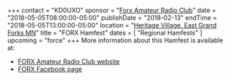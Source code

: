 +++
contact = "KD0UXO"
sponsor = "[Forx Amateur Radio Club](http://www.wa0jxt.org/)"
date = "2018-05-05T08:00:00-05:00"
publishDate = "2018-02-13"
endTime = "2018-05-05T13:00:00-05:00"
location = "[Heritage Village, East Grand Forks MN](/places/heritage-village-east-grand-forks/)"
title = "FORX Hamfest"
dates = [ "Regional Hamfests" ]
upcoming = "force"
+++
More information about this Hamfest is available at:

* [FORX Amateur Radio Club website](http://wa0jxt.org/)
* [FORX Facebook page](https://www.facebook.com/ForxAmateurRadioClub/)

<!-- or read the [hamfest flyer](http://wa0jxt.org/flyer.docx) -->
